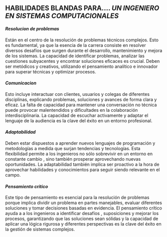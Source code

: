 ## **HABILIDADES BLANDAS PARA....** *UN INGENIERO EN SISTEMAS COMPUTACIONALES*

#### _Resolucion de problemas_
Están en el centro de la resolución de problemas técnicos complejos. Esto es fundamental, ya que la esencia de la carrera consiste en resolver diversos desafíos que surgen durante el desarrollo, mantenimiento y mejora de los sistemas. La capacidad de identificar problemas, analizar las cuestiones subyacentes y encontrar soluciones eficaces es crucial. Deben ser metódicos y creativos, utilizando el pensamiento analítico e innovador para superar técnicas y optimizar procesos.
#### _Comunicacion_
Esto incluye interactuar con clientes, usuarios y colegas de diferentes disciplinas, explicando problemas, soluciones y avances de forma clara y eficaz. La falta de capacidad para mantener una conversación no técnica puede provocar malentendidos y dificultades en la colaboración interdisciplinaria. La capacidad de escuchar activamente y adaptar el lenguaje de la audiencia es la clave del éxito en un entorno profesional.
#### _Adaptabilidad_
Deben estar dispuestos a aprender nuevos lenguajes de programación y metodologías a medida que surjan tendencias y tecnologías. Esta flexibilidad permite a los ingenieros no sólo sobrevivir en un entorno en constante cambio , sino también prosperar aprovechando nuevas oportunidades. La adaptabilidad también implica ser proactivo a la hora de aprovechar habilidades y conocimientos para seguir siendo relevante en el campo.
#### _Pensamiento critico_
Este tipo de pensamiento es esencial para la resolución de problemas porque implica dividir un problema en partes manejables, evaluar diferentes soluciones y tomar decisiones basadas en evidencia. El pensamiento crítico ayuda a a los ingenieros a identificar desafíos , suposiciones y mejorar los procesos, garantizando que las soluciones sean sólidas y la capacidad de aplicar una lógica rigurosa y diferentes perspectivas es la clave del éxito en la gestión de sistemas complejos.
